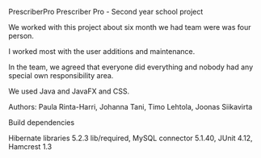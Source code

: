 PrescriberPro
Prescriber Pro - Second year school project

We worked with this project about six month we had team were was four person.

I worked most with the user additions and maintenance.

In the team, we agreed that everyone did everything and nobody had any special own responsibility area.

We used Java and JavaFX and CSS.

Authors: Paula Rinta-Harri, Johanna Tani, Timo Lehtola, Joonas Siikavirta


Build dependencies

Hibernate libraries 5.2.3 lib/required,
MySQL connector 5.1.40,
JUnit 4.12,
Hamcrest 1.3
